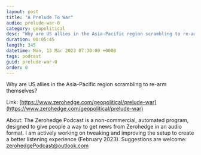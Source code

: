 ```yaml
---
layout: post
title: "A Prelude To War"
audio: prelude-war-0
category: geopolitical
desc: "Why are US allies in the Asia-Pacific region scrambling to re-arm themselves?"
duration: 00:05:45
length: 345
datetime: Mon, 13 Mar 2023 07:30:00 +0000
tags: podcast
guid: prelude-war-0
order: 0
---
```

Why are US allies in the Asia-Pacific region scrambling to re-arm themselves?

Link: [https://www.zerohedge.com/geopolitical/prelude-war](https://www.zerohedge.com/geopolitical/prelude-war)

About: The Zerohedge Podcast is a non-commercial, automated program, designed to give people a way to get news from Zerohedge in an audio format.  I am actively working on tweaking and improving the setup to create a better listening experience (February 2023).  Suggestions are welcome: [zerohedgePodcast@outlook.com](mailto:zerohedgePodcast@outlook.com)